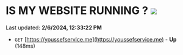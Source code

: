 # IS MY WEBSITE RUNNING ? [![](https://img.shields.io/static/v1?label=Sponsor&message=%E2%9D%A4&logo=GitHub&color=%23fe8e86)](https://github.com/sponsors/<username>)

Last updated: **2/6/2024, 12:33:22 PM**

- `GET` [https://youssefservice.me](https://youssefservice.me) - **Up** (148ms)
